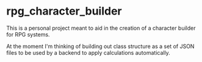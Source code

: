 # rpg_character_builder

This is a personal project meant to aid in the creation of a character builder for RPG systems. 

At the moment I'm thinking of building out class structure as a set of JSON files to be used by a backend to apply calculations automatically. 
